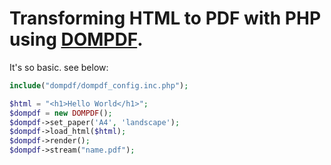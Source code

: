 # Transforming HTML to PDF with PHP using [DOMPDF](https://github.com/dompdf/dompdf).


It's so basic. see below:


```php
include("dompdf/dompdf_config.inc.php");

$html = "<h1>Hello World</h1>";
$dompdf = new DOMPDF();
$dompdf->set_paper('A4', 'landscape');
$dompdf->load_html($html);
$dompdf->render();
$dompdf->stream("name.pdf");

```

